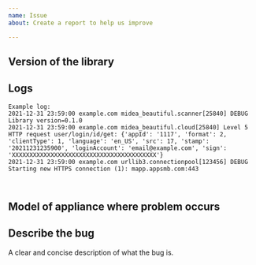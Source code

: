 ```yaml
---
name: Issue
about: Create a report to help us improve

---
```


<!-- Before you open a new issue, search through the existing issues to see if others have had the same problem.

Issues not containing the minimum requirements will be closed:

- Issues without a description (using the header is not good enough) will be closed.
- Issues without debug logging will be closed.
- Issues without configuration will be closed

-->

## Version of the library
<!-- If you are not using the newest version, download and try that before opening an issue
If you are unsure about the version check the __version__.py file.
-->

## Logs

<!-- Add your logs here. ATTENTION: there may be personal information in your logs that you should mask by XXXXXX:
- appliance mac address;
- serial number (there is mac address inside too)
- credentials/token can be logged at log level 5 or NOTSET, so, please, double-check
- local network IP address (please keep first octet(s) or use documentation network: e.g. 192.0.2.xx)
-->

```
Example log:
2021-12-31 23:59:00 example.com midea_beautiful.scanner[25840] DEBUG Library version=0.1.0
2021-12-31 23:59:00 example.com midea_beautiful.cloud[25840] Level 5 HTTP request user/login/id/get: {'appId': '1117', 'format': 2, 'clientType': 1, 'language': 'en_US', 'src': 17, 'stamp': '20211231235900', 'loginAccount': 'email@example.com', 'sign': 'XXXXXXXXXXXXXXXXXXXXXXXXXXXXXXXXXXXXXXXXX'}
2021-12-31 23:59:00 example.com urllib3.connectionpool[123456] DEBUG Starting new HTTPS connection (1): mapp.appsmb.com:443



```

## Model of appliance where problem occurs
<!-- Add model of appliance. e.g. Comfee MDDF-16DEN7-WF
-->

## Describe the bug
A clear and concise description of what the bug is.

